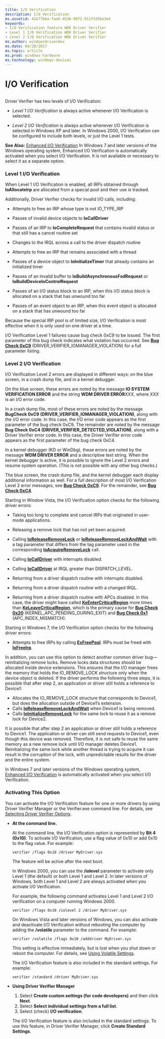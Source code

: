 ```yaml
---
title: I/O Verification
description: I/O Verification
ms.assetid: 41b77bba-fae8-453b-9872-911f5d5be3e6
keywords:
- I/O Verification feature WDK Driver Verifier
- Level 1 I/O Verification WDK Driver Verifier
- Level 2 I/O Verification WDK Driver Verifier
ms.author: windowsdriverdev
ms.date: 04/20/2017
ms.topic: article
ms.prod: windows-hardware
ms.technology: windows-devices
---
```


# I/O Verification


## <span id="ddk_i_o_verification_tools"></span><span id="DDK_I_O_VERIFICATION_TOOLS"></span>


Driver Verifier has two levels of I/O Verification:

-   *Level 1 I/O Verification* is always active whenever I/O Verification is selected.

-   *Level 2 I/O Verification* is always active whenever I/O Verification is selected in Windows XP and later. In Windows 2000, I/O Verification can be configured to include both levels, or just the Level 1 tests.

**See Also:** [Enhanced I/O Verification](enhanced-i-o-verification.md) In Windows 7 and later versions of the Windows operating system, Enhanced I/O Verification is automatically activated when you select I/O Verification. It is not available or necessary to select it as a separate option.

### <span id="level_1_i_o_verification"></span><span id="LEVEL_1_I_O_VERIFICATION"></span>Level 1 I/O Verification

When Level 1 I/O Verification is enabled, all IRPs obtained through **IoAllocateIrp** are allocated from a special pool and their use is tracked.

Additionally, Driver Verifier checks for invalid I/O calls, including:

-   Attempts to free an IRP whose type is not IO\_TYPE\_IRP

-   Passes of invalid device objects to **IoCallDriver**

-   Passes of an IRP to **IoCompleteRequest** that contains invalid status or that still has a cancel routine set

-   Changes to the IRQL across a call to the driver dispatch routine

-   Attempts to free an IRP that remains associated with a thread

-   Passes of a device object to **IoInitializeTimer** that already contains an initialized timer

-   Passes of an invalid buffer to **IoBuildAsynchronousFsdRequest** or **IoBuildDeviceIoControlRequest**

-   Passes of an I/O status block to an IRP, when this I/O status block is allocated on a stack that has unwound too far

-   Passes of an event object to an IRP, when this event object is allocated on a stack that has unwound too far

Because the special IRP pool is of limited size, I/O Verification is most effective when it is only used on one driver at a time.

I/O Verification Level 1 failures cause bug check 0xC9 to be issued. The first parameter of this bug check indicates what violation has occurred. See [**Bug Check 0xC9**](https://msdn.microsoft.com/library/windows/hardware/ff560205) (DRIVER\_VERIFIER\_IOMANAGER\_VIOLATION) for a full parameter listing.

### <span id="level_2_i_o_verification"></span><span id="LEVEL_2_I_O_VERIFICATION"></span>Level 2 I/O Verification

I/O Verification Level 2 errors are displayed in different ways: on the blue screen, in a crash dump file, and in a kernel debugger.

On the blue screen, these errors are noted by the message **IO SYSTEM VERIFICATION ERROR** and the string **WDM DRIVER ERROR***XXX*, where *XXX* is an I/O error code.

In a crash dump file, most of these errors are noted by the message **BugCheck 0xC9 (DRIVER\_VERIFIER\_IOMANAGER\_VIOLATION)**, along with the I/O error code. In this case, the I/O error code appears as the first parameter of the bug check 0xC9. The remainder are noted by the message **Bug Check 0xC4 (DRIVER\_VERIFIER\_DETECTED\_VIOLATION)**, along with a Driver Verifier error code. In this case, the Driver Verifier error code appears as the first parameter of the bug check 0xC4.

In a kernel debugger (KD or WinDbg), these errors are noted by the message **WDM DRIVER ERROR** and a descriptive text string. When the kernel debugger is active, it is possible to ignore the Level 2 errors and resume system operation. (This is not possible with any other bug checks.)

The blue screen, the crash dump file, and the kernel debugger each display additional information as well. For a full description of most I/O Verification Level 2 error messages, see [**Bug Check 0xC9**](https://msdn.microsoft.com/library/windows/hardware/ff560205). For the remainder, see [**Bug Check 0xC4**](https://msdn.microsoft.com/library/windows/hardware/ff560187).

Starting in Window Vista, the I/O Verification option checks for the following driver errors:

-   Taking too long to complete and cancel IRPs that originated in user-mode applications.

-   Releasing a remove lock that has not yet been acquired.

-   Calling [**IoReleaseRemoveLock**](https://msdn.microsoft.com/library/windows/hardware/ff549560) or [**IoReleaseRemoveLockAndWait**](https://msdn.microsoft.com/library/windows/hardware/ff549567) with a tag parameter that differs from the tag parameter used in the corresponding [**IoAcquireRemoveLock**](https://msdn.microsoft.com/library/windows/hardware/ff548204) call.

-   Calling [**IoCallDriver**](https://msdn.microsoft.com/library/windows/hardware/ff548336) with interrupts disabled.

-   Calling [**IoCallDriver**](https://msdn.microsoft.com/library/windows/hardware/ff548336) at IRQL greater than DISPATCH\_LEVEL.

-   Returning from a driver dispatch routine with interrupts disabled.

-   Returning from a driver dispatch routine with a changed IRQL.

-   Returning from a driver dispatch routine with APCs disabled. In this case, the driver might have called [**KeEnterCriticalRegion**](https://msdn.microsoft.com/library/windows/hardware/ff552021) more times than [**KeLeaveCriticalRegion**](https://msdn.microsoft.com/library/windows/hardware/ff552964), which is the primary cause for [**Bug Check 0x20**](https://msdn.microsoft.com/library/windows/hardware/ff557421) (KERNEL\_APC\_PENDING\_DURING\_EXIT) and [**Bug Check 0x1**](https://msdn.microsoft.com/library/windows/hardware/ff557419) (APC\_INDEX\_MISMATCH).

Starting in Windows 7, the I/O Verification option checks for the following driver errors:

-   Attempts to free IRPs by calling [**ExFreePool**](https://msdn.microsoft.com/library/windows/hardware/ff544590). IRPs must be freed with [**IoFreeIrp**](https://msdn.microsoft.com/library/windows/hardware/ff549113).

In addition, you can use this option to detect another common driver bug—reinitializing remove locks. Remove locks data structures should be allocated inside device extensions. This ensures that the I/O manager frees the memory that holds the IO\_REMOVE\_LOCK structure only when the device object is deleted. If the driver performs the following three steps, it is possible that after step 2, an application or driver still holds a reference to Device1:

-   Allocates the IO\_REMOVE\_LOCK structure that corresponds to Device1, but does the allocation outside of Device1’s extension.
-   Calls [**IoReleaseRemoveLockAndWait**](https://msdn.microsoft.com/library/windows/hardware/ff549567) when Device1 is being removed.
-   Calls [**IoInitializeRemoveLock**](https://msdn.microsoft.com/library/windows/hardware/ff549324) for the same lock to reuse it as a remove lock for Device2.

It is possible that after step 2 an application or driver still holds a reference to Device1. The application or driver can still send requests to Device1, even though this device was removed. Therefore, it is not safe to reuse the same memory as a new remove lock until I/O manager deletes Device1. Reinitializing the same lock while another thread is trying to acquire it can result in the corruption of the lock, with unpredictable results for the driver and the entire system.

In Windows 7 and later versions of the Windows operating system, [Enhanced I/O Verification](enhanced-i-o-verification.md) is automatically activated when you select I/O Verification.

### <span id="activating_this_option"></span><span id="ACTIVATING_THIS_OPTION"></span>Activating This Option

You can activate the I/O Verification feature for one or more drivers by using Driver Verifier Manager or the Verifier.exe command line. For details, see [Selecting Driver Verifier Options](selecting-driver-verifier-options.md).

-   **At the command line.**

    At the command line, the I/O Verification option is represented by **Bit 4 (0x10)**. To activate I/O Verification, use a flag value of 0x10 or add 0x10 to the flag value. For example:

    ```
    verifier /flags 0x10 /driver MyDriver.sys
    ```

    The feature will be active after the next boot.

    In Windows 2000, you can use the **/iolevel** parameter to activate only Level 1 (the default) or both Level 1 and Level 2. In later versions of Windows, both Level 1 and Level 2 are always activated when you activate I/O Verification.

    For example, the following command activates Level 1 and Level 2 I/O verification on a computer running Windows 2000.

    ```
    verifier /flags 0x10 /iolevel 2 /driver MyDriver.sys
    ```

    On Windows Vista and later versions of Windows, you can also activate and deactivate I/O Verification without rebooting the computer by adding the **/volatile** parameter to the command. For example:

    ```
    verifier /volatile /flags 0x10 /adddriver MyDriver.sys
    ```

    This setting is effective immediately, but is lost when you shut down or reboot the computer. For details, see [Using Volatile Settings](using-volatile-settings.md).

    The I/O Verification feature is also included in the standard settings. For example:

    ```
    verifier /standard /driver MyDriver.sys
    ```

-   **Using Driver Verifier Manager**

    1.  Select **Create custom settings (for code developers)** and then click **Next**.
    2.  Select **Select individual settings from a full list**.
    3.  Select (check) **I/O verification**.

    The I/O Verification feature is also included in the standard settings. To use this feature, in Driver Verifier Manager, click **Create Standard Settings**.

 

 





